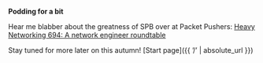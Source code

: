 **Podding for a bit**

Hear me blabber about the greatness of SPB over at Packet Pushers:
[Heavy Networking 694: A network engineer roundtable](https://pca.st/episode/0acc9da0-dbf0-4f28-81db-5cd61ff26191)

Stay tuned for more later on this autumn!
[Start page]({{ ’/’ | absolute_url }})
